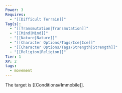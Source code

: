 ```yaml
---
Power: 3
Requires:
  - "[[Difficult Terrain]]"
Tag(s):
  - "[[Transmutation|Transmutation]]"
  - "[[Mind|Mind]]"
  - "[[Nature|Nature]]"
  - "[[Character Options/Tags/Ice|Ice]]"
  - "[[Character Options/Tags/Strength|Strength]]"
  - "[[Religion|Religion]]"
Tier: 1
XP: 2
tags:
  - movement
---
```


The target is [[Conditions#Immobile]].